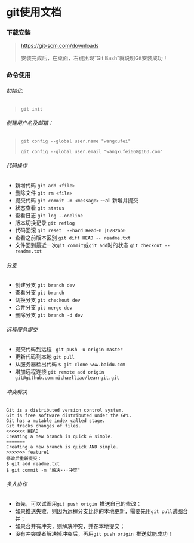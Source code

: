 # git使用文档

### 下载安装

> https://git-scm.com/downloads
>
> 安装完成后，在桌面，右键出现“Git Bash”就说明Git安装成功！

### 命令使用

###### 初始化: 

> `git init`

###### 创建用户名及邮箱：

> `git config --global user.name "wangxufei"`  
>
> `git config --global user.email "wangxufei668@163.com"`

###### 代码操作

- 新增代码   `git add <file>`   
- 删除文件   `git rm <file>`
- 提交代码   `git commit -m <message>`  --all 新增并提交
- 状态查看   `git status`
- 查看日志   `git log --oneline`
- 版本切换记录 `git reflog`
- 代码回滚   `git reset  --hard Head~0 |6282ab0`   
- 查看之前版本区别   `git diff HEAD -- readme.txt`
- 文件回到最近一次`git commit`或`git add`时的状态     `git checkout -- readme.txt`

###### 分支

- 创建分支 `git branch dev`
- 查看分支 `git branch`
- 切换分支 `git checkout dev`
- 合并分支 `git merge dev`
- 删除分支  `git branch -d dev`

###### 远程服务提交

+ 提交代码到远程 ` git push -u origin master` 
+ 更新代码到本地 `git pull `
+ 从服务器检出代码   `$ git clone www.baidu.com`
+ 增加远程连接   `git remote add origin git@github.com:michaelliao/learngit.git`

###### 冲突解决

```
Git is a distributed version control system.
Git is free software distributed under the GPL.
Git has a mutable index called stage.
Git tracks changes of files.
<<<<<<< HEAD
Creating a new branch is quick & simple.
=======
Creating a new branch is quick AND simple.
>>>>>>> feature1
修改后重新提交：
$ git add readme.txt 
$ git commit -m "解决···冲突"
```
###### 多人协作

+ 首先，可以试图用`git push origin `推送自己的修改；
+ 如果推送失败，则因为远程分支比你的本地更新，需要先用`git pull`试图合并；
+ 如果合并有冲突，则解决冲突，并在本地提交；
+ 没有冲突或者解决掉冲突后，再用`git push origin `推送就能成功！